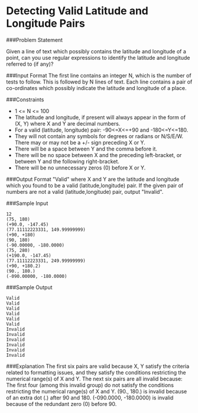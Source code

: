 Detecting Valid Latitude and Longitude Pairs
=============================================

###Problem Statement

Given a line of text which possibly contains the latitude and longitude of a point, can you use regular expressions to identify the latitude and longitude referred to (if any)?

###Input Format 
The first line contains an integer N, which is the number of tests to follow. 
This is followed by N lines of text. Each line contains a pair of co-ordinates which possibly indicate the latitude and longitude of a place.

###Constraints 
* 1 <= N <= 100 
* The latitude and longitude, if present will always appear in the form of (X, Y) where X and Y are decimal numbers. 
* For a valid (latitude, longitude) pair: 
-90<=X<=+90 and -180<=Y<=180. 
* They will not contain any symbols for degrees or radians or N/S/E/W. There may or may not be a +/- sign preceding X or Y. 
* There will be a space between Y and the comma before it. 
* There will be no space between X and the preceding left-bracket, or between Y and the following right-bracket. 
* There will be no unnecessary zeros (0) before X or Y.

###Output Format 
"Valid" where X and Y are the latitude and longitude which you found to be a valid (latitude,longitude) pair. 
If the given pair of numbers are not a valid (latitude,longitude) pair, output "Invalid".

###Sample Input
```
12
(75, 180)
(+90.0, -147.45)
(77.11112223331, 149.99999999)
(+90, +180)
(90, 180)
(-90.00000, -180.0000)
(75, 280)
(+190.0, -147.45)
(77.11112223331, 249.99999999)
(+90, +180.2)
(90., 180.)
(-090.00000, -180.0000)
```
###Sample Output
```
Valid
Valid
Valid
Valid
Valid
Valid
Invalid
Invalid
Invalid
Invalid
Invalid
Invalid
```
###Explanation 
The first six pairs are valid because X, Y satisfy the criteria related to formatting issues, and they satisfy the conditions restricting the numerical range(s) of X and Y. The next six pairs are all invalid because: The first four (among this invalid group) do not satisfy the conditions restricting the numerical range(s) of X and Y. (90., 180.) is invalid because of an extra dot (.) after 90 and 180. 
(-090.0000, -180.0000) is invalid because of the redundant zero (0) before 90.